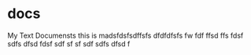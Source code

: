 # docs
My Text Documensts
this is madsfdsfsdffsfs
dfdfdfsfs fw
fdf
ffsd
ffs
fdsf
sdfs
dfsd
fdsf
sdf
sf
sf
sdf
sdfs
dfsd
f
